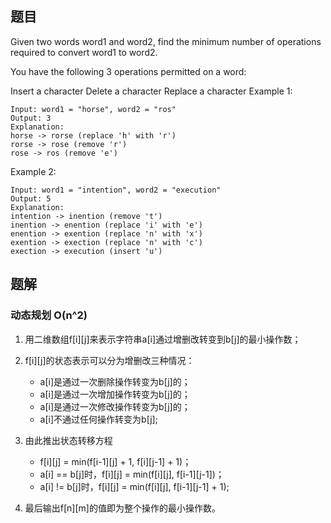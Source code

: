<!--
 * @Author: shaqsnake
 * @Email: shaqsnake@gmail.com
 * @Date: 2019-09-09 11:09:46
 * @LastEditTime: 2019-09-09 11:24:05
 * @Description: 72. Edit Distance
 -->

## 题目

Given two words word1 and word2, find the minimum number of operations required to convert word1 to word2.

You have the following 3 operations permitted on a word:

Insert a character
Delete a character
Replace a character
Example 1:
```
Input: word1 = "horse", word2 = "ros"
Output: 3
Explanation: 
horse -> rorse (replace 'h' with 'r')
rorse -> rose (remove 'r')
rose -> ros (remove 'e')
```

Example 2:
```
Input: word1 = "intention", word2 = "execution"
Output: 5
Explanation: 
intention -> inention (remove 't')
inention -> enention (replace 'i' with 'e')
enention -> exention (replace 'n' with 'x')
exention -> exection (replace 'n' with 'c')
exection -> execution (insert 'u')
```
## 题解

### 动态规划 O(n^2)

1. 用二维数组f[i][j]来表示字符串a[i]通过增删改转变到b[j]的最小操作数；
2. f[i][j]的状态表示可以分为增删改三种情况：

    - a[i]是通过一次删除操作转变为b[j]的；
    - a[i]是通过一次增加操作转变为b[j]的；
    - a[i]是通过一次修改操作转变为b[j]的；
    - a[i]不通过任何操作转变为b[j];

3. 由此推出状态转移方程 
    
    - f[i][j] = min(f[i-1][j] + 1, f[i][j-1] + 1)；
    - a[i] == b[j]时，f[i][j] = min(f[i][j], f[i-1][j-1])；
    - a[i] != b[j]时，f[i][j] = min(f[i][j], f[i-1][j-1] + 1);

4. 最后输出f[n][m]的值即为整个操作的最小操作数。
